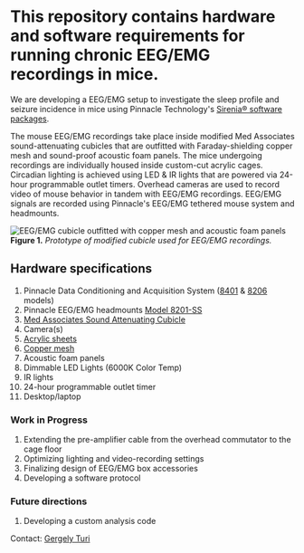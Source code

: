 # This repository contains hardware and software requirements for running chronic EEG/EMG recordings in mice.

We are developing a EEG/EMG setup to investigate the sleep profile and seizure
incidence in mice using Pinnacle Technology's [Sirenia® software
packages](https://www.pinnaclet.com/sirenia.html).

The mouse EEG/EMG recordings take place inside modified Med Associates
sound-attenuating cubicles that are outfitted with
Faraday-shielding copper mesh and sound-proof acoustic foam panels. The
mice undergoing recordings are individually housed inside custom-cut acrylic cages.
Circadian lighting is achieved using LED & IR lights that are powered via
24-hour programmable outlet timers. Overhead cameras are used to record video of
mouse behavior in tandem with EEG/EMG recordings. EEG/EMG signals are recorded
using Pinnacle's EEG/EMG tethered mouse system and headmounts.

![EEG/EMG cubicle outfitted with copper mesh and acoustic foam
panels](./images/eeg-box.jpg) **Figure 1.** _Prototype of modified cubicle used for EEG/EMG recordings._

## Hardware specifications

1. Pinnacle Data Conditioning and Acquisition System
   ([8401](https://store.pinnaclet.com/products/8401-hr-4-channel-data-conditioning-and-acquisition)
   &
   [8206](https://store.pinnaclet.com/products/8206-data-conditioning-and-acquisition-system)
   models)
2. Pinnacle EEG/EMG headmounts [Model 8201-SS](https://store.pinnaclet.com/products/8201-2-eeg-1-emg-mouse-headmount?variant=12390701727847)
3. [Med Associates Sound Attenuating
   Cubicle](https://med-associates.com/product/sound-attenuating-cubicles-mdf/)
4. Camera(s)
5. [Acrylic sheets](https://canalplastics.com/)
6. [Copper mesh](https://www.twpinc.com/100-mesh-copper-0045-wire-dia)
7. Acoustic foam panels
8. Dimmable LED Lights (6000K Color Temp)
9. IR lights
10. 24-hour programmable outlet timer
11. Desktop/laptop

### Work in Progress

1. Extending the pre-amplifier cable from the overhead commutator to the cage floor
2. Optimizing lighting and video-recording settings
3. Finalizing design of EEG/EMG box accessories
3. Developing a software protocol

### Future directions

1. Developing a custom analysis code

Contact: [Gergely Turi](mailto:gt2253@cumc.columbia.edu)